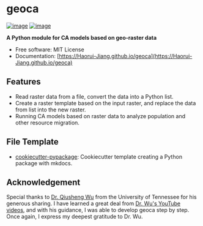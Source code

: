 # geoca

[![image](https://img.shields.io/pypi/v/geoca.svg)](https://pypi.python.org/pypi/geoca)
[![image](https://img.shields.io/badge/License-MIT-yellow.svg)](https://opensource.org/licenses/MIT)

**A Python module for CA models based on geo-raster data**

- Free software: MIT License
- Documentation: [https://Haorui-Jiang.github.io/geoca](https://Haorui-Jiang.github.io/geoca)

## Features

- Read raster data from a file, convert the data into a Python list.
- Create a raster template based on the input raster, and replace the data from list into the new raster.
- Running CA models based on raster data to analyze population and other resource migration.

## File Template

- [cookiecutter-pypackage](https://github.com/opengeos/cookiecutter-pypackage): Cookiecutter template creating a Python package with mkdocs.

## Acknowledgement

Special thanks to [Dr. Qiusheng Wu](https://github.com/giswqs) from the University of Tennessee for his generous sharing. I have learned a great deal from [Dr. Wu&#39;s YouTube videos](https://youtube.com/playlist?list=PLAxJ4-o7ZoPcD-6wZ2xY5bXuu48Scu8kq&si=dq_x-xUJZvoflVqy), and with his guidance, I was able to develop geoca step by step. Once again, I express my deepest gratitude to Dr. Wu.
